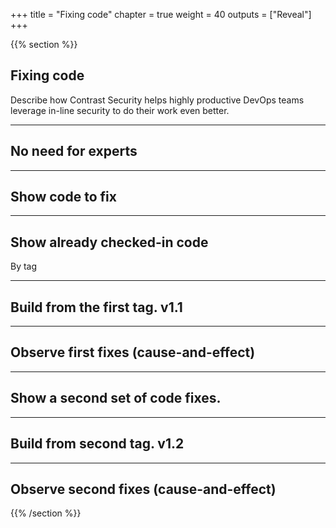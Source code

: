 +++
title = "Fixing code"
chapter = true
weight = 40
outputs = ["Reveal"]
+++

{{% section %}}
## Fixing code

Describe how Contrast Security helps highly productive DevOps teams leverage in-line security to do their work even better.

---
## No need for experts
---
## Show code to fix
---
## Show already checked-in code
By tag

---
## Build from the first tag. v1.1

---
## Observe first fixes (cause-and-effect)

---
## Show a second set of code fixes.

---
## Build from second tag.  v1.2

---
## Observe second fixes (cause-and-effect)


{{% /section %}}
